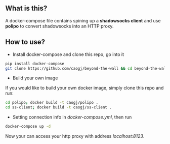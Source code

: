 ## What is this?
A docker-compose file contains spining up a **shadowsocks client** and use **polipo** to 
convert shadowsocks into an HTTP proxy.

## How to use?
* Install docker-compose and clone this repo, go into it

```sh
pip install docker-compose
git clone https://github.com/caogj/beyond-the-wall && cd beyond-the-wall
```
* Build your own image

If you would like to build your own docker image, simply clone this repo and run:

```sh
cd polipo; docker build -t caogj/polipo .
cd ss-client; docker build -t caogj/ss-client .
```

* Setting connection info in *docker-compose.yml*, then run

```sh
docker-compose up -d
```

Now your can access your http proxy with address *localhost:8123*.

